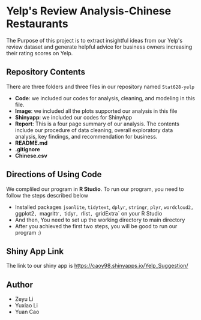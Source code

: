 

# Yelp's Review Analysis-Chinese Restaurants
The Purpose of this project is to extract insightful ideas from our Yelp's review dataset and generate helpful advice for business owners increasing their rating scores on Yelp.

## Repository Contents
There are three folders and three files in our repository named `Stat628-yelp`
- **Code**: we included our codes for analysis, cleaning, and modeling in this file.
- **Image**: we included all the plots supported our analysis in this file
- **Shinyapp**: we included our codes for ShinyApp
- **Report**: This is a four page summary of our analysis. The contents include our procedure of data cleaning, overall exploratory data analysis, key findings, and recommendation for business.
- **README.md**
- **.gitignore**
- **Chinese.csv**

## Directions of Using Code
We compliled our program in **R Studio**.
To run our program, you need to follow the steps described below
- Installed packages `jsonlite`, `tidytext`, `dplyr`, `stringr`, `plyr`, `wordcloud2, `ggplot2`, `magrittr`, `tidyr`, `rlist`, `gridExtra` on your R Studio
- And then, You need to set up the working directory to main directory
- After you achieved the first two steps, you will be good to run our program :)


## Shiny App Link
The link to our shiny app is <https://caoy98.shinyapps.io/Yelp_Suggestion/>

## Author
* Zeyu Li
* Yuxiao Li
* Yuan Cao
